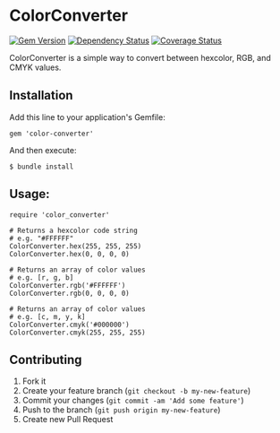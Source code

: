 # ColorConverter
[![Gem Version](https://badge.fury.io/rb/color-converter.png)](http://badge.fury.io/rb/color-converter)
[![Dependency Status](https://gemnasium.com/dkan/color-converter.png)](https://gemnasium.com/dkan/color-converter)
[![Coverage Status](https://coveralls.io/repos/dkan/color-converter/badge.png)](https://coveralls.io/r/dkan/color-converter)

ColorConverter is a simple way to convert between hexcolor, RGB, and CMYK values.

## Installation

Add this line to your application's Gemfile:

    gem 'color-converter'

And then execute:

    $ bundle install

## Usage:

    require 'color_converter'
    
    # Returns a hexcolor code string
    # e.g. "#FFFFFF"
    ColorConverter.hex(255, 255, 255)
    ColorConverter.hex(0, 0, 0, 0)
    
    # Returns an array of color values
    # e.g. [r, g, b]
    ColorConverter.rgb('#FFFFFF')
    ColorConverter.rgb(0, 0, 0, 0)
    
    # Returns an array of color values
    # e.g. [c, m, y, k]
    ColorConverter.cmyk('#000000')
    ColorConverter.cmyk(255, 255, 255)

## Contributing

1. Fork it
2. Create your feature branch (`git checkout -b my-new-feature`)
3. Commit your changes (`git commit -am 'Add some feature'`)
4. Push to the branch (`git push origin my-new-feature`)
5. Create new Pull Request
